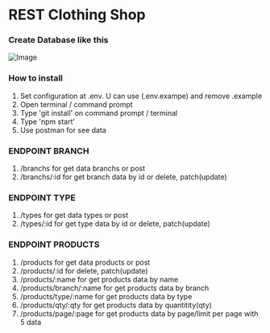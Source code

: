 # REST Clothing Shop

### Create Database like this
![Image](https://i.imgur.com/dvs2olH.png)

### How to install
1. Set configuration at .env. U can use (.env.exampe) and remove .example 
2. Open terminal / command prompt
3. Type 'git install' on command prompt / terminal
4. Type 'npm start'
5. Use postman for see data

### ENDPOINT BRANCH
1. /branchs for get data branchs or post
2. /branchs/:id for get branch data by id or delete, patch(update)

### ENDPOINT TYPE
1. /types for get data types or post
2. /types/:id for get type data by id or delete, patch(update)

### ENDPOINT PRODUCTS
1. /products for get data products or post
2. /products/:id for delete, patch(update)
3. /products/:name for get products data by name
4. /products/branch/:name for get products data by branch
5. /products/type/:name for get products data by type
6. /products/qty/:qty for get products data by quantitity(qty)
7. /products/page/:page for get products data by page/limit per page with 5 data
